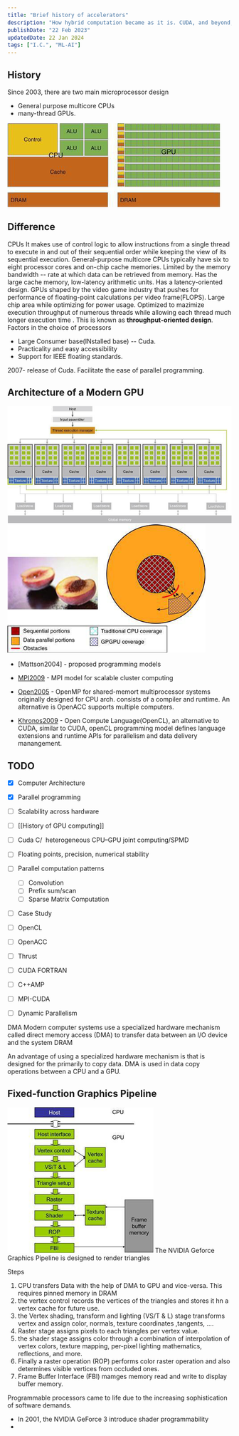 ```yaml
---
title: "Brief history of accelerators"
description: "How hybrid computation became as it is. CUDA, and beyond, How hybrid computation became as it is. CUDA, and beyond"
publishDate: "22 Feb 2023"
updatedDate: 22 Jan 2024
tags: ["I.C.", "ML-AI"]
---
```


## History

Since 2003, there are two main microprocessor design

- General purpose multicore CPUs
- many-thread GPUs.

![20240204194406.png](./20240204194406.png)

## Difference

CPUs
It makes use of control logic to allow instructions from a single thread to execute in and out of their sequential order while keeping the view of its sequential execution. General-purpose multicore CPUs typically have six to eight processor cores and on-chip cache memories. Limited by the memory bandwidth -- rate at which data can be retrieved from memory. Has the large cache memory, low-latency arithmetic units. Has a latency-oriented design.
GPUs
shaped by the video game industry that pushes for performance of floating-point calculations per video frame(FLOPS).
Large chip area while optimizing for power usage.
Optimized to mazimize execution throughput of numerous threads while allowing each thread much longer execution time . This is known as **throughput-oriented design**.
Factors in the choice of processors

- Large Consumer base(INstalled base) -- Cuda.
- Practicality and easy accessibility
- Support for IEEE floating standards.

2007- release of Cuda.
Facilitate the ease of parallel programming.

## Architecture of a Modern GPU

![20240204230204.png](./20240204230204.png)
![Pasted 20240204230224.png](./20240204230224.png)

- [Mattson2004] - proposed programming models
- [MPI2009](http://www.mpi-forum.org/docs/mpi-2.2/mpi22-report.pdf) - MPI model for scalable cluster computing
- [Open2005](http://www.openmp.org/mp-documents/OpenMP3.1.pdf) - OpenMP for shared-memort multiprocessor systems
  originally designed for CPU arch. consists of a compiler and runtime. An alternative is OpenACC supports multiple computers.

- [Khronos2009](http://www.khronos.org/registry/cl/specs/opencl-1.0.29.pdf) - Open Compute Language(OpenCL), an alternative to CUDA, similar to CUDA, openCL programming model defines language extensions and runtime APIs for parallelism and data delivery manangement.

## TODO

- [x] Computer Architecture
- [x] Parallel programming
- [ ] Scalability across hardware

- [ ] [[History of GPU computing]]
- [ ] Cuda C/  heterogeneous CPU–GPU joint computing/SPMD
- [ ] Floating points, precision, numerical stability
- [ ] Parallel computation patterns
  - [ ] Convolution
  - [ ] Prefix sum/scan
  - [ ] Sparse Matrix Computation
- [ ] Case Study
- [ ] OpenCL
- [ ] OpenACC
- [ ] Thrust
- [ ] CUDA FORTRAN
- [ ] C++AMP
- [ ] MPI-CUDA
- [ ] Dynamic Parallelism

DMA
Modern computer systems use a specialized hardware mechanism called direct memory access (DMA) to transfer data between an I/O device and the system DRAM

An advantage of using a specialized hardware mechanism is that is designed for the primarily to copy data.
DMA is used in data copy operations between a CPU and a GPU.

## Fixed-function Graphics Pipeline

![Pasted 20240205155512.png](./20240205155512.png)
The NVIDIA Geforce Graphics Pipeline is designed to render triangles

Steps

1. CPU transfers Data with the help of DMA to GPU and vice-versa. This requires pinned memory in DRAM
2. the vertex control records the vertices of the triangles and stores it hn a vertex cache for future use.
3. the Vertex shading, transform and lighting (VS/T & L) stage transforms vertex and assign color, normals, texture coordinates ,tangents, ....
4. Raster stage assigns pixels to each triangles per vertex value.
5. the shader stage assigns color through a combination of interpolation of vertex colors, texture mapping, per-pixel lighting mathematics, reflections, and more.
6. Finally a raster operation (ROP) performs color raster operation and also determines visible vertices from occluded ones.
7. Frame Buffer Interface (FBI) mamges memory read and write to display buffer memory.

Programmable processors came to life due to the increasing sophistication of software demands.

- In 2001, the NVIDIA GeForce 3 introduce shader programmability
-
